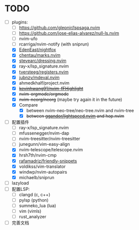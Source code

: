 # TODO
- [ ] plugins:
    - [ ] <https://github.com/glepnir/lspsaga.nvim>
    - [ ] <https://github.com/jose-elias-alvarez/null-ls.nvim>
    - [ ] nvim-ufo
    - [ ] rcarriga/nvim-notify (with sniprun)  
    - [x] [EdenEast/nightfox](https://github.com/EdenEast/nightfox.nvim/) 
    - [x] [chentau/marks.nvim](https://github.com/chentau/marks.nvim) 
    - [x] [stevearc/dressing.nvim](https://github.com/stevearc/dressing.nvim)
    - [x] ray-x/lsp_signature.nvim  
    - [x] [tversteeg/registers.nvim](https://github.com/tversteeg/registers.nvim) 
    - [x] [jubnzv/mdeval.nvim](https://github.com/jubnzv/mdeval.nvim) 
    - [x] ahmedkhalf/project.nvim  
    - [x] ~~[kevinhwang91/nvim-fFHighlight](https://github.com/kevinhwang91/nvim-fFHighlight)~~
    - [x] ~~nvim-orgmode/orgmode~~
    - [x] ~~nvim-neorg/neorg~~ (maybe try again it in the future)
    - [x] Compare
        - [x] between nvim-neo-tree/neo-tree.nvim and nvim-tree
        - [x] ~~between [ggandor/lightspeed.nvim](https://github.com/ggandor/lightspeed.nvim) and hop.nvim~~
- [ ] 配置插件  
    - [ ] ray-x/lsp_signature.nvim  
    - [ ] mfussenegger/nvim-dap
    - [ ] nvim-treesitter/nvim-treesitter
    - [ ] junegunn/vim-easy-align
    - [x] nvim-telescope/telescope.nvim
    - [x] hrsh7th/nvim-cmp
    - [x] [rafamadriz/friendly-snippets](https://github.com/rafamadriz/friendly-snippets)
    - [x] voldikss/vim-translator
    - [x] windwp/nvim-autopairs
    - [x] michaelb/sniprun
- [ ] lazyload
- [ ] 配置LSP:  
    - [ ] clangd (c, c++)
    - [ ] pylsp (python)
    - [ ] sumneko_lua (lua)
    - [ ] vim (vimls)
    - [ ] rust_analyzer 
- [ ] 完善文档
